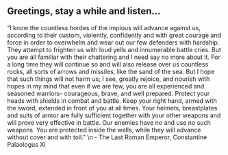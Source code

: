 ## Greetings, stay a while and listen...

<!--
**KibX/KibX** is a ✨ _special_ ✨ repository because its `README.md` (this file) appears on your GitHub profile.

Here are some ideas to get you started:

- 🔭 I’m currently working on ...
- 🌱 I’m currently learning ...
- 👯 I’m looking to collaborate on ...
- 🤔 I’m looking for help with ...
- 💬 Ask me about ...
- 📫 How to reach me: ...
- 😄 Pronouns: ...
- ⚡ Fun fact: ...
-->

“I know the countless hordes of the impious will advance against us, according to their custom, violently, confidently and with great courage and force in order to overwhelm and wear out our few defenders with hardship. They attempt to frighten us with loud yells and innumerable battle cries. But you are all familiar with their chattering and I need say no more about it. For a long time they will continue so and will also release over us countless rocks, all sorts of arrows and missiles, like the sand of the sea. But I hope that such things will not harm us; I see, greatly rejoice, and nourish with hopes in my mind that even if we are few, you are all experienced and seasoned warriors- courageous, brave, and well prepared. Protect your heads with shields in combat and battle. Keep your right hand, armed with the sword, extended in front of you at all times. Your helmets, breastplates and suits of armor are fully sufficient together with your other weapons and will prove very effective in battle. Our enemies have no and use no such weapons. You are protected inside the walls, while they will advance without cover and with toil." \n
<span>&#8208;</span> The Last Roman Emperor, Constantine Palaologus XI

